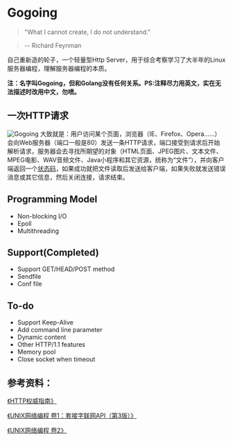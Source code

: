 # Gogoing
>"What I cannot create, I do not understand."

>-- Richard Feynman

自己重新造的轮子，一个轻量型Http Server，用于综合考察学习了大半年的Linux服务器编程，理解服务器编程的本质。

__注：名字叫Gogoing，但和Golang没有任何关系。PS:注释尽力用英文，实在无法描述时改用中文，勿喷。__

## 一次HTTP请求
![Gogoing](https://github.com/tangwz/WebServer/blob/master/docs/WebServer.png)
大致就是：用户访问某个页面，浏览器（IE、Firefox、Opera……）会向Web服务器（端口一般是80）发送一条HTTP请求，端口接受到请求后开始解析请求，服务器会去寻找所期望的对象（HTML页面、JPEG图片、文本文件、MPEG电影、WAV音频文件、Java小程序和其它资源，统称为“文件”），并向客户端返回一个[状态码](https://zh.wikipedia.org/wiki/HTTP%E7%8A%B6%E6%80%81%E7%A0%81)，如果成功就把文件读取后发送给客户端，如果失败就发送错误消息或其它信息，然后关闭连接，请求结束。

## Programming Model

 - Non-blocking I/O
 - Epoll
 - Multithreading

## Support(Completed)

 - Support GET/HEAD/POST method
 - Sendfile
 - Conf file

## To-do

 - Support Keep-Alive
 - Add command line parameter
 - Dynamic content
 - Other HTTP/1.1 features
 - Memory pool
 - Close socket when timeout


## 参考资料：
[《HTTP权威指南》](http://book.douban.com/subject/10746113/)

[《UNIX网络编程 卷1：套接字联网API（第3版）》](http://book.douban.com/subject/4859464/)

[《UNIX网络编程 卷2》](http://book.douban.com/subject/4118577/)
